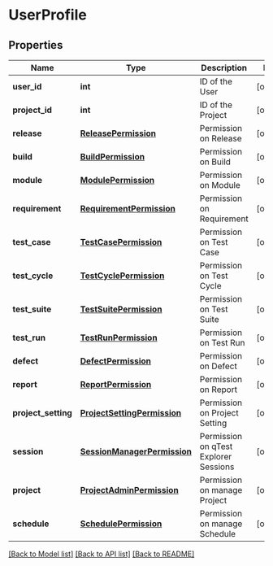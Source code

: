 # UserProfile

## Properties
Name | Type | Description | Notes
------------ | ------------- | ------------- | -------------
**user_id** | **int** | ID of the User | [optional] 
**project_id** | **int** | ID of the Project | [optional] 
**release** | [**ReleasePermission**](ReleasePermission.md) | Permission on Release | [optional] 
**build** | [**BuildPermission**](BuildPermission.md) | Permission on Build | [optional] 
**module** | [**ModulePermission**](ModulePermission.md) | Permission on Module | [optional] 
**requirement** | [**RequirementPermission**](RequirementPermission.md) | Permission on Requirement | [optional] 
**test_case** | [**TestCasePermission**](TestCasePermission.md) | Permission on Test Case | [optional] 
**test_cycle** | [**TestCyclePermission**](TestCyclePermission.md) | Permission on Test Cycle | [optional] 
**test_suite** | [**TestSuitePermission**](TestSuitePermission.md) | Permission on Test Suite | [optional] 
**test_run** | [**TestRunPermission**](TestRunPermission.md) | Permission on Test Run | [optional] 
**defect** | [**DefectPermission**](DefectPermission.md) | Permission on Defect | [optional] 
**report** | [**ReportPermission**](ReportPermission.md) | Permission on Report | [optional] 
**project_setting** | [**ProjectSettingPermission**](ProjectSettingPermission.md) | Permission on Project Setting | [optional] 
**session** | [**SessionManagerPermission**](SessionManagerPermission.md) | Permission on qTest Explorer Sessions | [optional] 
**project** | [**ProjectAdminPermission**](ProjectAdminPermission.md) | Permission on manage Project | [optional] 
**schedule** | [**SchedulePermission**](SchedulePermission.md) | Permission on manage Schedule | [optional] 

[[Back to Model list]](../README.md#documentation-for-models) [[Back to API list]](../README.md#documentation-for-api-endpoints) [[Back to README]](../README.md)


